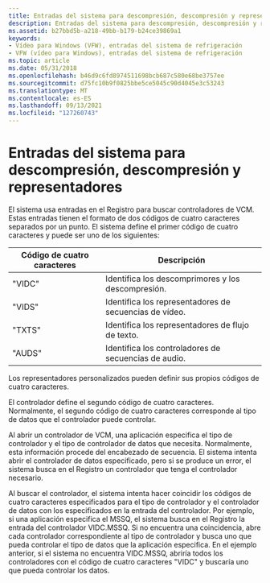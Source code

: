```yaml
---
title: Entradas del sistema para descompresión, descompresión y representadores
description: Entradas del sistema para descompresión, descompresión y representadores
ms.assetid: b27bbd5b-a218-49bb-b179-b24ce39869a1
keywords:
- Vídeo para Windows (VFW), entradas del sistema de refrigeración
- VFW (vídeo para Windows), entradas del sistema de refrigeración
ms.topic: article
ms.date: 05/31/2018
ms.openlocfilehash: b46d9c6fd8974511698bcb687c580e68be3757ee
ms.sourcegitcommit: d75fc10b9f0825bbe5ce5045c90d4045e3c53243
ms.translationtype: MT
ms.contentlocale: es-ES
ms.lasthandoff: 09/13/2021
ms.locfileid: "127260743"
---
```

# <a name="system-entries-for-compressors-decompressors-and-renderers"></a>Entradas del sistema para descompresión, descompresión y representadores

El sistema usa entradas en el Registro para buscar controladores de VCM. Estas entradas tienen el formato de dos códigos de cuatro caracteres separados por un punto. El sistema define el primer código de cuatro caracteres y puede ser uno de los siguientes:



| Código de cuatro caracteres | Descripción                               |
|---------------------|-------------------------------------------|
| "VIDC"              | Identifica los descomprimores y los descompresión. |
| "VIDS"              | Identifica los representadores de secuencias de vídeo.        |
| "TXTS"              | Identifica los representadores de flujo de texto.         |
| "AUDS"              | Identifica los controladores de secuencias de audio.         |



 

Los representadores personalizados pueden definir sus propios códigos de cuatro caracteres.

El controlador define el segundo código de cuatro caracteres. Normalmente, el segundo código de cuatro caracteres corresponde al tipo de datos que el controlador puede controlar.

Al abrir un controlador de VCM, una aplicación especifica el tipo de controlador y el tipo de controlador de datos que necesita. Normalmente, esta información procede del encabezado de secuencia. El sistema intenta abrir el controlador de datos especificado, pero si se produce un error, el sistema busca en el Registro un controlador que tenga el controlador necesario.

Al buscar el controlador, el sistema intenta hacer coincidir los códigos de cuatro caracteres especificados para el tipo de controlador y el controlador de datos con los especificados en la entrada del controlador. Por ejemplo, si una aplicación especifica el MSSQ, el sistema busca en el Registro la entrada del controlador VIDC.MSSQ. Si no encuentra una coincidencia, abre cada controlador correspondiente al tipo de controlador y busca uno que pueda controlar el tipo de datos que la aplicación especifica. En el ejemplo anterior, si el sistema no encuentra VIDC.MSSQ, abriría todos los controladores con el código de cuatro caracteres "VIDC" y buscaría uno que pueda controlar los datos.

 

 




